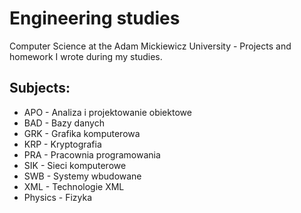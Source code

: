 # Engineering studies

Computer Science at the Adam Mickiewicz University - Projects and homework I wrote during my studies.

## Subjects:
* APO - Analiza i projektowanie obiektowe
* BAD - Bazy danych
* GRK - Grafika komputerowa
* KRP - Kryptografia
* PRA - Pracownia programowania
* SIK - Sieci komputerowe
* SWB - Systemy wbudowane
* XML - Technologie XML
* Physics - Fizyka
